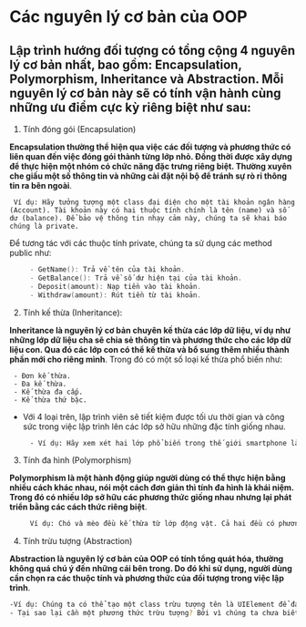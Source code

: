 # Các nguyên lý cơ bản của OOP
## Lập trình hướng đối tượng có tổng cộng 4 nguyên lý cơ bản nhất, bao gồm: Encapsulation, Polymorphism, Inheritance và Abstraction. Mỗi nguyên lý cơ bản này sẽ có tính vận hành cùng những ưu điểm cực kỳ riêng biệt như sau:

1. Tính đóng gói (Encapsulation)

__Encapsulation thường thể hiện qua việc các đối tượng và phương thức có liên quan đến việc đóng gói thành từng lớp nhỏ. Đồng thời được xây dựng để thực hiện một nhóm có chức năng đặc trưng riêng biệt. Thường xuyên che giấu một số thông tin và những cài đặt nội bộ để tránh sự rò rỉ thông tin ra bên ngoài__.
     
     Ví dụ: Hãy tưởng tượng một class đại diện cho một tài khoản ngân hàng (Account). Tài khoản này có hai thuộc tính chính là tên (name) và số dư (balance). Để bảo vệ thông tin nhạy cảm này, chúng ta sẽ khai báo chúng là private.
Để tương tác với các thuộc tính private, chúng ta sử dụng các method public như:
```cpp
     - GetName(): Trả về tên của tài khoản.
     - GetBalance(): Trả về số dư hiện tại của tài khoản.
     - Deposit(amount): Nạp tiền vào tài khoản.
     - Withdraw(amount): Rút tiền từ tài khoản.
```
2. Tính kế thừa (Inheritance):
 
 __Inheritance là nguyên lý cơ bản chuyên kế thừa các lớp dữ liệu, ví dụ như những lớp dữ liệu cha sẽ chia sẻ thông tin và phương thức cho các lớp dữ liệu con. Qua đó các lớp con có thể kế thừa và bổ sung thêm nhiều thành phần mới cho riêng mình__. Trong đó có một số loại kế thừa phổ biến như:
     
     - Đơn kế thừa.
     - Đa kế thừa.
     - Kế thừa đa cấp.
     - Kế thừa thứ bậc.
- Với 4 loại trên, lập trình viên sẽ tiết kiệm được tối ưu thời gian và công sức trong việc lập trình lên các lớp sở hữu những đặc tính giống nhau.
```bash
     - Ví dụ: Hãy xem xét hai lớp phổ biến trong thế giới smartphone là Android và iPhone. Cả hai đều có những thuộc tính chung như khả năng gọi điện, nhắn tin và chụp hình.Thay vì viết lại các mã này cho từng lớp, chúng ta có thể tạo một lớp cha có tên là Smartphone để chứa các thuộc tính chung này. Sau đó, các lớp Android và iPhone sẽ kế thừa từ lớp Smartphone và chỉ cần định nghĩa những đặc điểm riêng biệt của mình.
```
3. Tính đa hình (Polymorphism)
 
__Polymorphism là một hành động giúp người dùng có thể thực hiện bằng nhiều cách khác nhau, nói một cách đơn giản thì tính đa hình là khái niệm. Trong đó có nhiều lớp sở hữu các phương thức giống nhau nhưng lại phát triển bằng các cách thức riêng biệt__.
```bash
     Ví dụ: Chó và mèo đều kế thừa từ lớp động vật. Cả hai đều có phương thức kêu. Tuy nhiên, khi gọi phương thức kêu cho từng đối tượng, chúng sẽ ghi đè lại phương thức này và tạo ra những âm thanh khác nhau: chó sẽ kêu “gâu gâu”, mèo sẽ kêu “meo meo”.
```
4. Tính trừu tượng (Abstraction)
 
__Abstraction là nguyên lý cơ bản của OOP có tính tổng quát hóa, thường không quá chú ý đến những cái bên trong. Do đó khi sử dụng, người dùng cần chọn ra các thuộc tính và phương thức của đối tượng trong việc lập trình__.
```bash
-Ví dụ: Chúng ta có thể tạo một class trừu tượng tên là UIElement để đại diện cho tất cả các thành phần trong giao diện người dùng (UI). Class này sẽ có một phương thức trừu tượng là render() để hiển thị các thành phần này.
- Tại sao lại cần một phương thức trừu tượng? Bởi vì chúng ta chưa biết chính xác loại element nào sẽ được tạo ra (ví dụ: Button, Link, Image). Mỗi loại element sẽ có cách hiển thị khác nhau. Do đó, phương thức render() sẽ được định nghĩa cụ thể trong các class con kế thừa từ UIElement.
```